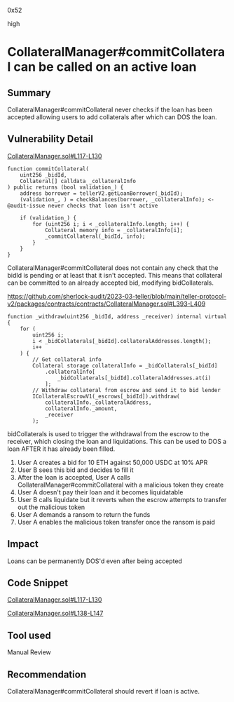 0x52

high

# CollateralManager#commitCollateral can be called on an active loan

## Summary

CollateralManager#commitCollateral never checks if the loan has been accepted allowing users to add collaterals after which can DOS the loan.

## Vulnerability Detail

[CollateralManager.sol#L117-L130](https://github.com/sherlock-audit/2023-03-teller/blob/main/teller-protocol-v2/packages/contracts/contracts/CollateralManager.sol#L117-L130)

    function commitCollateral(
        uint256 _bidId,
        Collateral[] calldata _collateralInfo
    ) public returns (bool validation_) {
        address borrower = tellerV2.getLoanBorrower(_bidId);
        (validation_, ) = checkBalances(borrower, _collateralInfo); <- @audit-issue never checks that loan isn't active

        if (validation_) {
            for (uint256 i; i < _collateralInfo.length; i++) {
                Collateral memory info = _collateralInfo[i];
                _commitCollateral(_bidId, info);
            }
        }
    }

CollateralManager#commitCollateral does not contain any check that the bidId is pending or at least that it isn't accepted. This means that collateral can be committed to an already accepted bid, modifying bidCollaterals.

https://github.com/sherlock-audit/2023-03-teller/blob/main/teller-protocol-v2/packages/contracts/contracts/CollateralManager.sol#L393-L409

    function _withdraw(uint256 _bidId, address _receiver) internal virtual {
        for (
            uint256 i;
            i < _bidCollaterals[_bidId].collateralAddresses.length();
            i++
        ) {
            // Get collateral info
            Collateral storage collateralInfo = _bidCollaterals[_bidId]
                .collateralInfo[
                    _bidCollaterals[_bidId].collateralAddresses.at(i)
                ];
            // Withdraw collateral from escrow and send it to bid lender
            ICollateralEscrowV1(_escrows[_bidId]).withdraw(
                collateralInfo._collateralAddress,
                collateralInfo._amount,
                _receiver
            );

bidCollaterals is used to trigger the withdrawal from the escrow to the receiver, which closing the loan and liquidations. This can be used to DOS a loan AFTER it has already been filled.

1) User A creates a bid for 10 ETH against 50,000 USDC at 10% APR
2) User B sees this bid and decides to fill it
3) After the loan is accepted, User A calls CollateralManager#commitCollateral with a malicious token they create
4) User A doesn't pay their loan and it becomes liquidatable
5) User B calls liquidate but it reverts when the escrow attempts to transfer out the malicious token
6) User A demands a ransom to return the funds
7) User A enables the malicious token transfer once the ransom is paid

## Impact

Loans can be permanently DOS'd even after being accepted 

## Code Snippet

[CollateralManager.sol#L117-L130](https://github.com/sherlock-audit/2023-03-teller/blob/main/teller-protocol-v2/packages/contracts/contracts/CollateralManager.sol#L117-L130)

[CollateralManager.sol#L138-L147](https://github.com/sherlock-audit/2023-03-teller/blob/main/teller-protocol-v2/packages/contracts/contracts/CollateralManager.sol#L138-L147)

## Tool used

Manual Review

## Recommendation

CollateralManager#commitCollateral should revert if loan is active.